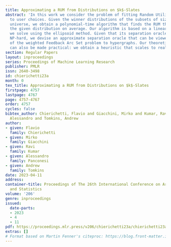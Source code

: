 ```yaml
---
title: Approximating a RUM from Distributions on $k$-Slates
abstract: 'In this work we consider the problem of fitting Random Utility Models (RUMs)
  to user choices. Given the winner distributions of the subsets of size $k$ of a
  universe, we obtain a polynomial-time algorithm that finds the RUM that best approximates
  the given distribution on average. Our algorithm is based on a linear program that
  we solve using the ellipsoid method. Given that its separation oracle problem is
  NP-hard, we devise an approximate separation oracle that can be viewed as a generalization
  of the weighted Feedback Arc Set problem to hypergraphs. Our theoretical result
  can also be made practical: we obtain a heuristic that scales to real-world datasets.'
section: Regular Papers
layout: inproceedings
series: Proceedings of Machine Learning Research
publisher: PMLR
issn: 2640-3498
id: chierichetti23a
month: 0
tex_title: Approximating a RUM from Distributions on $k$-Slates
firstpage: 4757
lastpage: 4767
page: 4757-4767
order: 4757
cycles: false
bibtex_author: Chierichetti, Flavio and Giacchini, Mirko and Kumar, Ravi and Panconesi,
  Alessandro and Tomkins, Andrew
author:
- given: Flavio
  family: Chierichetti
- given: Mirko
  family: Giacchini
- given: Ravi
  family: Kumar
- given: Alessandro
  family: Panconesi
- given: Andrew
  family: Tomkins
date: 2023-04-11
address:
container-title: Proceedings of The 26th International Conference on Artificial Intelligence
  and Statistics
volume: '206'
genre: inproceedings
issued:
  date-parts:
  - 2023
  - 4
  - 11
pdf: https://proceedings.mlr.press/v206/chierichetti23a/chierichetti23a.pdf
extras: []
# Format based on Martin Fenner's citeproc: https://blog.front-matter.io/posts/citeproc-yaml-for-bibliographies/
---
```

